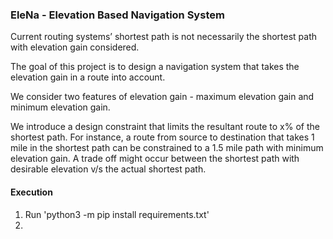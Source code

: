 ### EleNa - Elevation Based Navigation System
Current routing systems’ shortest path is not necessarily the shortest path with elevation gain considered.

The goal of this project is to design a navigation system that takes the elevation gain in a route into account.

We consider two features of elevation gain - maximum elevation gain and minimum elevation gain.

We introduce a design constraint that limits the resultant route to x% of the shortest path. For instance, a route from source to destination that takes 1 mile in the shortest path can be constrained to a 1.5 mile path with minimum elevation gain. A trade off might occur between the shortest path with desirable elevation v/s the actual shortest path.

#### Execution
1. Run 'python3 -m pip install requirements.txt'
2. 